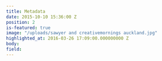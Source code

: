 ```yaml
---
title: Metadata
date: 2015-10-10 15:36:00 Z
position: 2
is-featured: true
image: "/uploads/sawyer and creativemornings auckland.jpg"
highlighted_at: 2016-03-26 17:09:00.000000000 Z
body: 
field: 
---
```


